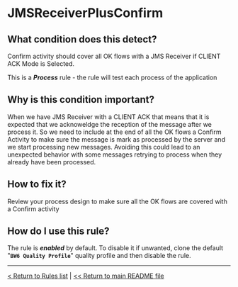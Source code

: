 # JMSReceiverPlusConfirm

## What condition does this detect?

Confirm activity should cover all OK flows with a JMS Receiver if CLIENT ACK Mode is Selected.

This is a ***Process*** rule - the rule will test each process of the application

## Why is this condition important?

When we have JMS Receiver with a CLIENT ACK that means that it is expected that we acknoweldge the reception of the message after we process it. So we need to include at the end of all the OK flows a Confirm Activity to make sure the message is mark as processed by the server and we start processing new messages. Avoiding this could lead to an unexpected behavior with some messages retrying to process when they already have been processed.

## How to fix it?

Review your process design to make sure all the OK flows are covered with a Confirm activity

## How do I use this rule?

The rule is **_enabled_** by default. To disable it if unwanted, clone the default "**`BW6 Quality Profile`**" quality profile and then disable the rule.

---
[< Return to Rules list](./RULES.md) |  [<< Return to main README file](../../../README.md)
